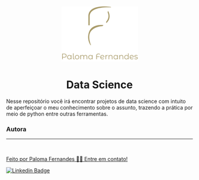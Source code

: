 <h1 align="center">
<img src="https://raw.githubusercontent.com/palomafersants/dataviz/main/imagens/paloma.png"/>
</h1>


<h1 align="center">Data Science</h1>


Nesse repositório você irá encontrar projetos de data science com intuito de aperfeiçoar o meu conhecimento sobre o assunto, trazendo a prática por meio de python entre outras ferramentas.



### Autora
---

<a href="https://www.linkedin.com/in/paloma-fernandes-santos-8a4465117/">
 <img style="border-radius: 50%;" src="https://avatars.githubusercontent.com/u/93602231?s=400&u=08d8ca7099ab19dbc452308e813e7a8957898ad1&v=4" width="100px;" alt=""/>
 <br />

Feito por Paloma Fernandes 👋🏽 Entre em contato!
  
  
[![Linkedin Badge](https://img.shields.io/badge/-Paloma-blue?style=flat-square&logo=Linkedin&logoColor=white&link=https://www.linkedin.com/in/paloma-fernandes-santos-8a4465117/)](https://www.linkedin.com/in/paloma-fernandes-santos-8a4465117/)

